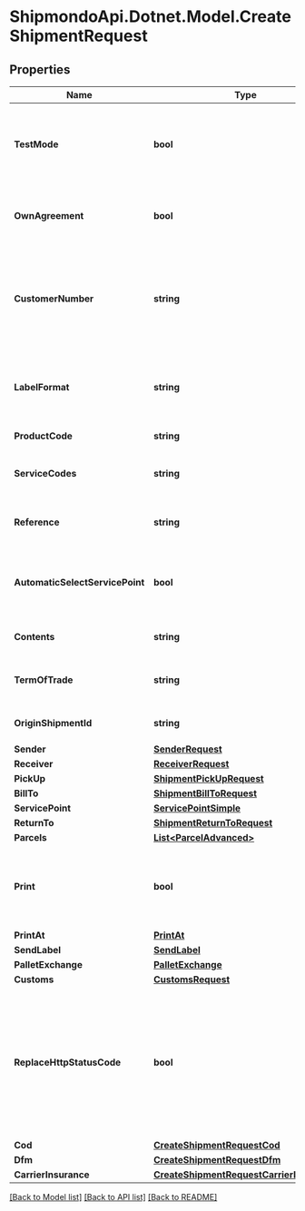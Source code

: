 # ShipmondoApi.Dotnet.Model.CreateShipmentRequest

## Properties

Name | Type | Description | Notes
------------ | ------------- | ------------- | -------------
**TestMode** | **bool** | For testing purposes. Shipment and labels generated are dummy and cannot be used. To create actual shipments, remove this element or set it to false. | [optional] 
**OwnAgreement** | **bool** | Whether or not the shipment should be booked your own agreement or Shipmondo&#39;s agreement. | [default to false]
**CustomerNumber** | **string** | Customer number for the agreement you wish to use. Mostly used if multiple agreements for the same carrier are set up on the account. Defaults to the agreement that was created first. | [optional] 
**LabelFormat** | **string** | If label_format is specified, the shipping labels will be included in the response. Defaults to what is setup for the user. | [optional] 
**ProductCode** | **string** | Product code of the product of the shipment. | 
**ServiceCodes** | **string** | Comma-separated string of codes of services that are booked with the shipment. | 
**Reference** | **string** | Reference can be printed on the label and transferred to, e.g., carriers. | [optional] 
**AutomaticSelectServicePoint** | **bool** | Whether or not the system should automatically select the service point closest to the receiver, when required. | [optional] [default to false]
**Contents** | **string** | General description of the contents of the shipment. | [optional] 
**TermOfTrade** | **string** | Incoterm for the shipments, e.g., DDP when customs should be paid by the sender. | [optional] 
**OriginShipmentId** | **string** | ID of the origin shipment that the shipment is a return for. | [optional] 
**Sender** | [**SenderRequest**](SenderRequest.md) |  | 
**Receiver** | [**ReceiverRequest**](ReceiverRequest.md) |  | 
**PickUp** | [**ShipmentPickUpRequest**](ShipmentPickUpRequest.md) |  | [optional] 
**BillTo** | [**ShipmentBillToRequest**](ShipmentBillToRequest.md) |  | [optional] 
**ServicePoint** | [**ServicePointSimple**](ServicePointSimple.md) |  | [optional] 
**ReturnTo** | [**ShipmentReturnToRequest**](ShipmentReturnToRequest.md) |  | [optional] 
**Parcels** | [**List&lt;ParcelAdvanced&gt;**](ParcelAdvanced.md) |  | 
**Print** | **bool** | Print the label via the print client. Shipment labels can be sent out to the print queue automatically. Printer and format are specified in the print_at element. | [optional] [default to false]
**PrintAt** | [**PrintAt**](PrintAt.md) |  | [optional] 
**SendLabel** | [**SendLabel**](SendLabel.md) |  | [optional] 
**PalletExchange** | [**PalletExchange**](PalletExchange.md) |  | [optional] 
**Customs** | [**CustomsRequest**](CustomsRequest.md) |  | [optional] 
**ReplaceHttpStatusCode** | **bool** | If replace_http_status_code is set to true, request will have HTTP status 200. The real HTTP status will be included in the response header as X-HTTP-Status-Code. This is to prevent runtime errors in some frameworks and make it possible to read the error messages. | [optional] [default to false]
**Cod** | [**CreateShipmentRequestCod**](CreateShipmentRequestCod.md) |  | [optional] 
**Dfm** | [**CreateShipmentRequestDfm**](CreateShipmentRequestDfm.md) |  | [optional] 
**CarrierInsurance** | [**CreateShipmentRequestCarrierInsurance**](CreateShipmentRequestCarrierInsurance.md) |  | [optional] 

[[Back to Model list]](../README.md#documentation-for-models) [[Back to API list]](../README.md#documentation-for-api-endpoints) [[Back to README]](../README.md)

